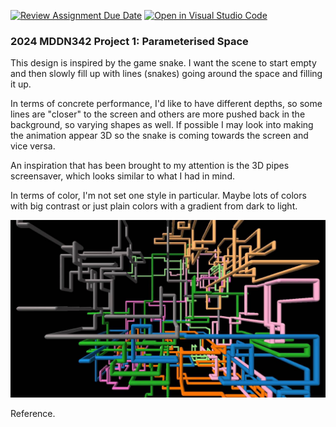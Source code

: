 [![Review Assignment Due Date](https://classroom.github.com/assets/deadline-readme-button-24ddc0f5d75046c5622901739e7c5dd533143b0c8e959d652212380cedb1ea36.svg)](https://classroom.github.com/a/DlFCTo_q)
[![Open in Visual Studio Code](https://classroom.github.com/assets/open-in-vscode-718a45dd9cf7e7f842a935f5ebbe5719a5e09af4491e668f4dbf3b35d5cca122.svg)](https://classroom.github.com/online_ide?assignment_repo_id=14049575&assignment_repo_type=AssignmentRepo)
### 2024 MDDN342 Project 1: Parameterised Space


This design is inspired by the game snake. I want the scene to start empty and then slowly fill up with lines (snakes) going around the space and filling it up.

In terms of concrete performance, I'd like to have different depths, so some lines are "closer" to the screen and others are more pushed back in the background, so varying shapes as well. If possible I may look into making the animation appear 3D so the snake is coming towards the screen and vice versa.

An inspiration that has been brought to my attention is the 3D pipes screensaver, which looks similar to what I had in mind.

In terms of color, I'm not set one style in particular. Maybe lots of colors with big contrast or just plain colors with a gradient from dark to light.

![Reference!](MDDN342_pipes02.jpg)
 
 Reference.